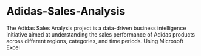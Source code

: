 # Adidas-Sales-Analysis
The Adidas Sales Analysis project is a data-driven business intelligence initiative aimed at understanding the sales performance of Adidas products across different regions, categories, and time periods. Using Microsoft Excel
